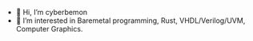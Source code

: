 - 👋 Hi, I’m cyberbemon
- 👀 I’m interested in Baremetal programming, Rust, VHDL/Verilog/UVM, Computer Graphics.
<!---
cyberbemon/cyberbemon is a ✨ special ✨ repository because its `README.md` (this file) appears on your GitHub profile.
You can click the Preview link to take a look at your changes.
--->
